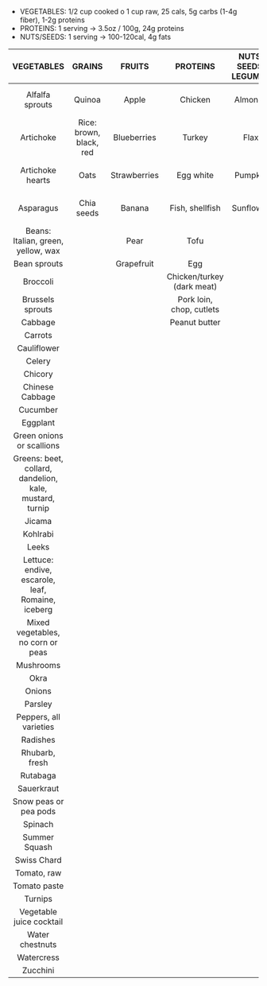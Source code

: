 - VEGETABLES: 1/2 cup cooked o 1 cup raw, 25 cals, 5g carbs (1-4g fiber), 1-2g proteins
- PROTEINS: 1 serving -> 3.5oz / 100g, 24g proteins
- NUTS/SEEDS: 1 serving -> 100-120cal, 4g fats

| VEGETABLES | GRAINS | FRUITS | PROTEINS | NUTS, SEEDS, LEGUMES | FATS AND OILS |
| :----: | :----: | :----: | :----: | :----: | :----: |
|Alfalfa sprouts|Quinoa|Apple|Chicken|Almonds|Olive oil (1-2tsp)|
|Artichoke|Rice: brown, black, red|Blueberries|Turkey|Flax|Avocado (1/8)|
|Artichoke hearts|Oats|Strawberries|Egg white|Pumpkin|Peanut butter (1 tbsp)|
|Asparagus|Chia seeds|Banana|Fish, shellfish|Sunflower|Mixed nuts (1 tbsp)|
|Beans: Italian, green, yellow, wax||Pear|Tofu|
|Bean sprouts||Grapefruit|Egg|
|Broccoli|||Chicken/turkey (dark meat)|
|Brussels sprouts|||Pork loin, chop, cutlets|
|Cabbage|||Peanut butter|
|Carrots|
|Cauliflower|
|Celery|
|Chicory|
|Chinese Cabbage|
|Cucumber|
|Eggplant|
|Green onions or scallions|
|Greens: beet, collard, dandelion, kale, mustard, turnip|
|Jicama|
|Kohlrabi|
|Leeks|
|Lettuce: endive, escarole, leaf, Romaine, iceberg|
|Mixed vegetables, no corn or peas|
|Mushrooms|
|Okra|
|Onions|
|Parsley|
|Peppers, all varieties|
|Radishes|
|Rhubarb, fresh|
|Rutabaga|
|Sauerkraut|
|Snow peas or pea pods|
|Spinach|
|Summer Squash|
|Swiss Chard|
|Tomato, raw|
|Tomato paste|
|Turnips|
|Vegetable juice cocktail|
|Water chestnuts|
|Watercress|
|Zucchini|
